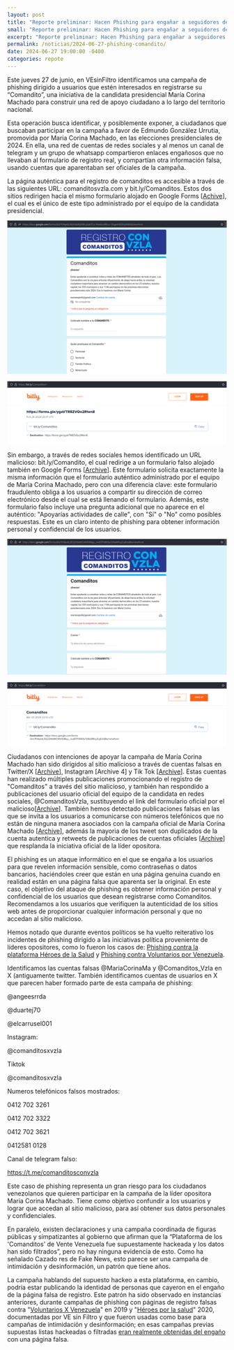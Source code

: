 ```yaml
---
layout: post
title: "Reporte preliminar: Hacen Phishing para engañar a seguidores de Maria Corina Machado"
small: "Reporte preliminar: Hacen Phishing para engañar a seguidores de Maria Corina Machado"
excerpt: "Reporte preliminar: Hacen Phishing para engañar a seguidores de Maria Corina Machado."
permalink: /noticias/2024-06-27-phishing-comandito/
date: 2024-06-27 19:00:00 -0400
categories: repote
---
```

Este jueves 27 de junio, en VEsinFiltro identificamos una campaña de phishing dirigido a usuarios que estén interesados en registrarse su “Comandito”, una iniciativa de la candidata presidencial María Corina Machado para construir una red de apoyo ciudadano a lo largo del territorio nacional. 

Esta operación busca identificar, y posiblemente exponer, a ciudadanos que buscaban participar en la campaña a favor de Edmundo González Urrutia, promovida por Maria Corina Machado, en las elecciones presidenciales de 2024. En ella, una red de cuentas de redes sociales y al menos un canal de telegram y un grupo de whatsapp compartieron enlaces engañosos que no llevaban al formulario de registro real, y compartían otra información falsa, usando cuentas que aparentaban ser oficiales de la campaña.

La página auténtica para el registro de comanditos es accesible a través de las siguientes URL: comanditosvzla.com y bit.ly/Comanditos. Estos dos sitios redirigen hacia el mismo formulario alojado en Google Forms [[Achive](https://archive.is/lepHs)], el cual es el único de este tipo administrado por el equipo de la candidata presidencial.

![Form Comanditos](res/post_img/2024-06-27/comanditos-2024-06-27.png)

![bitly comanditos](res/post_img/2024-06-27/bitly-comanditos-2024-06-27.png)

Sin embargo, a través de redes sociales hemos identificado un URL malicioso: bit.ly/Comandito, el cual redirige a un formulario falso alojado también en Google Forms [[Archive](https://archive.is/wip/VCQLc)]. Este formulario solicita exactamente la misma información que el formulario auténtico administrado por el equipo de María Corina Machado, pero con una diferencia clave: este formulario fraudulento obliga a los usuarios a compartir su dirección de correo electrónico desde el cual se está llenando el formulario. Además, este formulario falso incluye una pregunta adicional que no aparece en el auténtico: "Apoyarías actividades de calle", con "Sí" o "No" como posibles respuestas. Este es un claro intento de phishing para obtener información personal y confidencial de los usuarios.


![Form Comandito](res/post_img/2024-06-27/comandito-2024-06-27.png)

![bitly comandito](res/post_img/2024-06-27/bitly-comandito-2024-06-27.png)

Ciudadanos con intenciones de apoyar la campaña de María Corina Machado han sido dirigidos al sitio malicioso a través de cuentas falsas en Twitter/X [[Archive](https://archive.is/8nhVY)], Instagram [Archive 4] y Tik Tok [[Archive](https://archive.is/oATLZ)]. Estas cuentas han realizado múltiples publicaciones promocionando el registro de "Comanditos" a través del sitio malicioso, y también han respondido a publicaciones del usuario oficial del equipo de la candidata en redes sociales, @ComanditosVzla, sustituyendo el link del formulario oficial por el malicioso[[Archive](https://archive.ph/xRMZQ)]. También hemos detectado publicaciones falsas en las que se invita a los usuarios a comunicarse con números telefónicos que no están de ninguna manera asociados con la campaña oficial de María Corina Machado [[Archive](https://archive.is/Q5fCa)], además la mayoria de los tweet son duplicados de la cuenta autentica y retweets de publicaciones de cuentas oficiales [[Archive](https://archive.ph/JhSI8)] que resplanda la iniciativa oficial de la líder opositora.


El phishing es un ataque informático en el que se engaña a los usuarios para que revelen información sensible, como contraseñas o datos bancarios, haciéndoles creer que están en una página genuina cuando en realidad están en una página falsa que aparenta ser la original. En este caso, el objetivo del ataque de phishing es obtener información personal y confidencial de los usuarios que desean registrarse como Comanditos. Recomendamos a los usuarios que verifiquen la autenticidad de los sitios web antes de proporcionar cualquier información personal y que no accedan al sitio malicioso.


Hemos notado que durante eventos políticos se ha vuelto reiterativo los incidentes de phishing dirigido a las iniciativas política proveniente de líderes opositores, como lo fueron los casos de: [Phishing contra la plataforma Héroes de la Salud](https://vesinfiltro.com/noticias/2020-04-26-phishing_heroes_salud) y [Phishing contra Voluntarios por Venezuela](https://vesinfiltro.com/noticias/Phishing_impulsado_por_gobierno_de_Venezuela/).

Identificamos las cuentas falsas @MariaCorinaMa y @Comanditos_Vzla en X  (antiguamente twitter. También identificamos cuentas de usuarios en X que parecen haber formado parte de esta campaña de phishing:

@angeesrrda

@duartej70

@elcarrusel001

Instagram:

@comanditosxvzla

Tiktok

@comanditosxvzla

Numeros telefónicos falsos mostrados:

0412 702 3261 

0412 702 3322 

0412 702 3621 

0412581 0128

Canal de telegram falso:

https://t.me/comanditosconvzla

Este caso de phishing representa un gran riesgo para los ciudadanos venezolanos que quieren participar en la campaña de la líder opositora Maria Corina Machado. Tiene como objetivo confundir a los usuarios y lograr que accedan al sitio malicioso, para así obtener sus datos personales y confidenciales. 

En paralelo, existen declaraciones y una campaña coordinada de figuras públicas y simpatizantes al gobierno que afirman que la “Plataforma de los 'Comanditos' de Vente Venezuela fue supuestamente hackeada y los datos han sido filtrados”, pero no hay ninguna evidencia de esto. Como ha señalado Cazado res de Fake News, esto parece ser una campaña de intimidación y desinformación, un patrón que tiene años.

La campaña hablando del supuesto hackeo a esta plataforma, en cambio, podría estar publicando la identidad de personas que cayeron en el engaño de la página falsa de registro. Este patrón ha sido observado en instancias anteriores, durante campañas de phishing con páginas de registro falsas contra "[Voluntarios X Venezuela](https://vesinfiltro.com/noticias/Phishing_impulsado_por_gobierno_de_Venezuela/)" en 2019 y "[Héroes por la salud](https://x.com/cazamosfakenews/status/1806308238461141379)" 2020,  documentadas por VE sin Filtro y que fueron usadas como base para campañas de intimidación y desinformación; en esas campañas previas supuestas listas hackeadas o filtradas [eran realmente obtenidas del engaño](https://medium.com/dfrlab/venezuelan-pro-regime-accounts-publish-personal-data-of-phishing-victims-1b41ffc256bd) con una página falsa.
